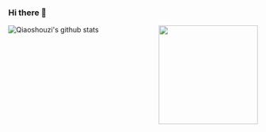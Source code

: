 ### Hi there 👋

<img align='right' src='https://cdn.jsdelivr.net/gh/qiaoshouzi/qiaoshouzi/github.gif' width='200'>

![Qiaoshouzi's github stats](https://github-readme-stats.vercel.app/api?username=qiaoshouzi&show_icons=true&include_all_commits=true&theme=dark)
